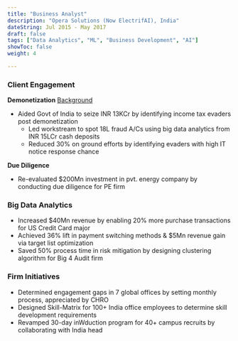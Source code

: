 ```yaml
---
title: "Business Analyst"
description: "Opera Solutions (Now ElectrifAI), India"
dateString: Jul 2015 - May 2017
draft: false
tags: ["Data Analytics", "ML", "Business Development", "AI"]
showToc: false
weight: 4

--- 
```


### Client Engagement
**Demonetization** 
[Background](https://en.wikipedia.org/wiki/2016_Indian_banknote_demonetisation)
- Aided Govt of India to seize INR 13KCr by identifying income tax evaders post demonetization
    - Led workstream to spot 18L fraud A/Cs using big data analytics from INR 15LCr cash deposits
    - Reduced 30% on ground efforts by identifying evaders with high IT notice response chance

**Due Diligence**
- Re-evaluated $200Mn investment in pvt. energy company by conducting due diligence for PE firm

### Big Data Analytics

- Increased $40Mn revenue by enabling 20% more purchase transactions for US Credit Card major
- Achieved 36% lift in payment switching methods & $5Mn revenue gain via target list optimization
- Saved 50% process time in risk mitigation by designing clustering algorithm for Big 4 Audit firm

### Firm Initiatives

- Determined engagement gaps in 7 global offices by setting monthly process, appreciated by CHRO
- Designed Skill-Matrix for 100+ India office employees to determine skill development requirements
- Revamped 30-day inWduction program for 40+ campus recruits by collaborating with India head



